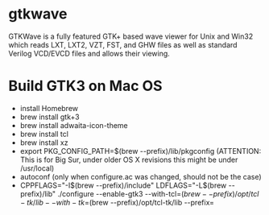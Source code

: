 # gtkwave
GTKWave is a fully featured GTK+ based wave viewer for Unix and Win32 which reads LXT, LXT2, VZT, FST, and GHW files as well as standard Verilog VCD/EVCD files and allows their viewing.


# Build GTK3 on Mac OS

- install Homebrew
- brew install gtk+3
- brew install adwaita-icon-theme
- brew install tcl
- brew install xz
- export PKG_CONFIG_PATH=$(brew --prefix)/lib/pkgconfig  (ATTENTION: This is for Big Sur, under older OS X revisions this might be under /usr/local)
- autoconf (only when configure.ac was changed, should not be the case)
- CPPFLAGS="-I$(brew --prefix)/include" LDFLAGS="-L$(brew --prefix)/lib" ./configure --enable-gtk3 --with-tcl=$(brew --prefix)/opt/tcl-tk/lib --with-tk=$(brew --prefix)/opt/tcl-tk/lib --prefix=<wherever you like> 
